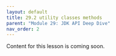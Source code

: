 ```yaml
---
layout: default
title: 29.2 utility classes methods
parent: "Module 29: JDK API Deep Dive"
nav_order: 2
---
```


Content for this lesson is coming soon.
